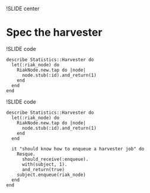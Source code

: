 !SLIDE center

# Spec the harvester #

!SLIDE code

    describe Statistics::Harvester do 
      let(:riak_node) do
        RiakNode.new.tap do |node|
          node.stub(:id).and_return(1)
        end
      end
    end

!SLIDE code

    describe Statistics::Harvester do 
      let(:riak_node) do
        RiakNode.new.tap do |node|
          node.stub(:id).and_return(1)
        end
      end

      it "should know how to enqueue a harvester job" do 
        Resque.
          should_receive(:enqueue).
          with(subject, 1).
          and_return(true)
        subject.enqueue(riak_node)
      end
    end
